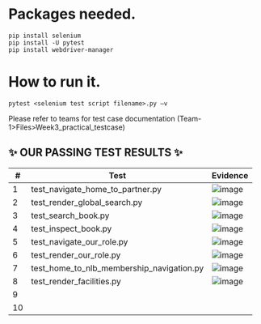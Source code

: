# Packages needed.

```
pip install selenium
pip install -U pytest
pip install webdriver-manager
```

# How to run it.

```
pytest <selenium test script filename>.py –v
```

Please refer to teams for test case documentation (Team-1>Files>Week3_practical_testcase)



## ✨ OUR PASSING TEST RESULTS ✨

| #  | Test  | Evidence |
| ---| ------------- | ------------- |
| 1  | test_navigate_home_to_partner.py   | ![image](https://user-images.githubusercontent.com/72959939/200054401-812424d8-3004-4d16-999b-1b9ab02e946d.png) |
| 2  | test_render_global_search.py  | ![image](https://user-images.githubusercontent.com/72959939/200055051-1e271ec0-0e52-4b26-8563-eacb5b9fc485.png) |
| 3 | test_search_book.py  | ![image](https://user-images.githubusercontent.com/74231870/200109176-0b635d38-d57e-4f52-aee3-de9fe3a33529.png)  |
| 4 | test_inspect_book.py  | ![image](https://user-images.githubusercontent.com/74231870/200109252-e3c3244b-1d39-4c98-b123-952c5da5e54b.png)  |
| 5 | test_navigate_our_role.py | ![image](https://user-images.githubusercontent.com/73124349/200123522-4769b527-4a45-40df-adb1-553c1980478a.png)
| 6 | test_render_our_role.py | ![image](https://user-images.githubusercontent.com/73124349/200123550-8c68cc6c-176b-45eb-b22f-dd197056da44.png)
| 7 | test_home_to_nlb_membership_navigation.py | ![image](https://user-images.githubusercontent.com/73012553/200123930-304135ac-9d3b-4546-ace4-276e4d983a14.png)
| 8 | test_render_facilities.py | ![image](https://user-images.githubusercontent.com/73012553/200123937-2a9c6d36-3915-49d0-b98c-e8a1baf45f63.png)
| 9 | |
| 10 | |




